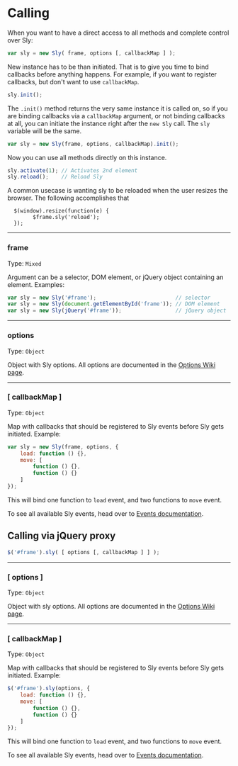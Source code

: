 # Calling

When you want to have a direct access to all methods and complete control over Sly:

```js
var sly = new Sly( frame, options [, callbackMap ] );
```

New instance has to be than initiated. That is to give you time to bind callbacks before anything happens. For example, if you want to register callbacks, but don't want to use `callbackMap`.

```js
sly.init();
```

The `.init()` method returns the very same instance it is called on, so if you are binding callbacks via a `callbackMap` argument, or not binding callbacks at all, you can initiate the instance right after the `new Sly` call. The `sly` variable will be the same.

```js
var sly = new Sly(frame, options, callbackMap).init();
```

Now you can use all methods directly on this instance.

```js
sly.activate(1); // Activates 2nd element
sly.reload();    // Reload Sly
```
A common usecase is wanting sly to be reloaded when the user resizes the browser. The following accomplishes that
```
  $(window).resize(function(e) {
        $frame.sly('reload');
  });
```

---

### frame

Type: `Mixed`

Argument can be a selector, DOM element, or jQuery object containing an element. Examples:

```js
var sly = new Sly('#frame');                         // selector
var sly = new Sly(document.getElementById('frame')); // DOM element
var sly = new Sly(jQuery('#frame'));                 // jQuery object
```

---

### options

Type: `Object`

Object with Sly options. All options are documented in the [Options Wiki page](Options.md).

---

### [ callbackMap ]

Type: `Object`

Map with callbacks that should be registered to Sly events before Sly gets initiated. Example:

```js
var sly = new Sly(frame, options, {
	load: function () {},
	move: [
		function () {},
		function () {}
	]
});
```

This will bind one function to `load` event, and two functions to `move` event.

To see all available Sly events, head over to [Events documentation](Events.md).

## Calling via jQuery proxy

```js
$('#frame').sly( [ options [, callbackMap ] ] );
```

---

### [ options ]

Type: `Object`

Object with sly options. All options are documented in the [Options Wiki page](Options.md).

---

### [ callbackMap ]

Type: `Object`

Map with callbacks that should be registered to Sly events before Sly gets initiated. Example:

```js
$('#frame').sly(options, {
	load: function () {},
	move: [
		function () {},
		function () {}
	]
});
```

This will bind one function to `load` event, and two functions to `move` event.

To see all available Sly events, head over to [Events documentation](Events.md).
